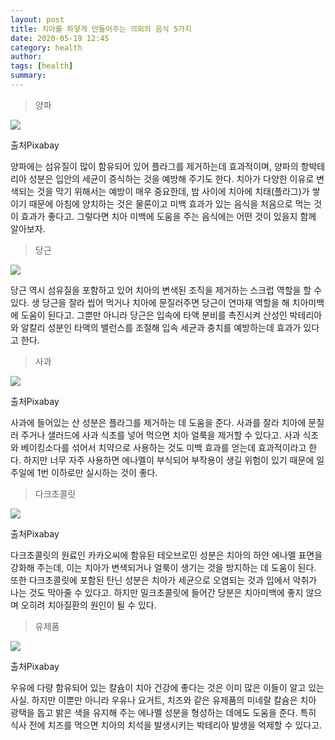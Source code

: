 ```yaml
---
layout: post
title: 치아를 하얗게 만들어주는 의외의 음식 5가지
date: 2020-05-19 12:45
category: health
author: 
tags: [health]
summary: 
---
```



> 양파  

![](https://img1.daumcdn.net/thumb/R720x0/?fname=https%3A%2F%2Ft1.daumcdn.net%2Fliveboard%2Finterstella-story%2F9d4e5a56028a440e953ac6ca3647ad3f.jpg)

출처Pixabay

양파에는 섬유질이 많이 함유되어 있어 플라그를 제거하는데 효과적이며, 양파의 항박테리아 성분은 입안의 세균이 증식하는 것을 예방해 주기도 한다. 치아가 다양한 이유로 변색되는 것을 막기 위해서는 예방이 매우 중요한데, 밤 사이에 치아에 치태(플라그)가 쌓이기 때문에 아침에 양치하는 것은 물론이고 미백 효과가 있는 음식을 처음으로 먹는 것이 효과가 좋다고. 그렇다면 치아 미백에 도움을 주는 음식에는 어떤 것이 있을지 함께 알아보자.

> 당근  

[![](https://img1.daumcdn.net/thumb/R720x0/?fname=https%3A%2F%2Ft1.daumcdn.net%2Fliveboard%2Finterstella-story%2F202bf5103ddf416995f4bf223b890572.jpg)](http://pixabay/)

당근 역시 섬유질을 포함하고 있어 치아의 변색된 조직을 제거하는 스크럽 역할을 할 수 있다. 생 당근을 잘라 씹어 먹거나 치아에 문질러주면 당근이 연마재 역할을 해 치아미백에 도움이 된다고. 그뿐만 아니라 당근은 입속에 타액 분비를 촉진시켜 산성인 박테리아와 알칼리 성분인 타액의 밸런스를 조절해 입속 세균과 충치를 예방하는데 효과가 있다고 한다.

> 사과  

![](https://img1.daumcdn.net/thumb/R720x0/?fname=https%3A%2F%2Ft1.daumcdn.net%2Fliveboard%2Finterstella-story%2F1d5ed511095049458d4b88977bcacc4f.jpg)

출처Pixabay

사과에 들어있는 산 성분은 플라그를 제거하는 데 도움을 준다. 사과를 잘라 치아에 문질러 주거나 샐러드에 사과 식초를 넣어 먹으면 치아 얼룩을 제거할 수 있다고. 사과 식초와 베이킹소다를 섞어서 치약으로 사용하는 것도 미백 효과를 얻는데 효과적이라고 한다. 하지만 너무 자주 사용하면 에나멜이 부식되어 부작용이 생길 위험이 있기 때문에 일주일에 1번 이하로만 실시하는 것이 좋다.

> 다크초콜릿  

![](https://img1.daumcdn.net/thumb/R720x0/?fname=https%3A%2F%2Ft1.daumcdn.net%2Fliveboard%2Finterstella-story%2F2aef54a9761c4ab0999c8c429b9240b8.jpg)

출처Pixabay

다크초콜릿의 원료인 카카오씨에 함유된 테오브로민 성분은 치아의 하얀 에나멜 표면을 강화해 주는데, 이는 치아가 변색되거나 얼룩이 생기는 것을 방지하는 데 도움이 된다. 또한 다크초콜릿에 포함된 탄닌 성분은 치아가 세균으로 오염되는 것과 입에서 악취가 나는 것도 막아줄 수 있다고. 하지만 밀크초콜릿에 들어간 당분은 치아미백에 좋지 않으며 오히려 치아질환의 원인이 될 수 있다.

> 유제품  

![](https://img1.daumcdn.net/thumb/R720x0/?fname=https%3A%2F%2Ft1.daumcdn.net%2Fliveboard%2Finterstella-story%2F00f21d732d924f778f4beb5160ac6942.jpg)

출처Pixabay

우유에 다량 함유되어 있는 칼슘이 치아 건강에 좋다는 것은 이미 많은 이들이 알고 있는 사실. 하지만 이뿐만 아니라 우유나 요거트, 치즈와 같은 유제품의 미네랄 칼슘은 치아 광택을 돕고 밝은 색을 유지해 주는 에나멜 성분을 형성하는 데에도 도움을 준다. 특히 식사 전에 치즈를 먹으면 치아의 치석을 발생시키는 박테리아 발생을 억제할 수 있다고.
